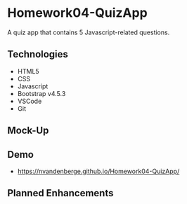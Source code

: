 # Homework04-QuizApp
A quiz app that contains 5 Javascript-related questions.

## Technologies
 - HTML5
 - CSS
 - Javascript
 - Bootstrap v4.5.3
 - VSCode
 - Git

## Mock-Up

## Demo
- https://nvandenberge.github.io/Homework04-QuizApp/

## Planned Enhancements
